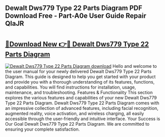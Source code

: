 ## Dewalt Dws779 Type 22 Parts Diagram PDF Download Free - Part-A0e User Guide Repair QIaJR

# <h2><a href="http://dflnq2w.blite.top/?on=Dewalt+Dws779+Type+22+Parts+Diagram">🔗Download New 👉🔴 Dewalt Dws779 Type 22 Parts Diagram</a></h2>

[![Dewalt Dws779 Type 22 Parts Diagram download](https://i.imgur.com/lujVjoI.png)](http://dflnq2w.blite.top/?on=Dewalt+Dws779+Type+22+Parts+Diagram)
Hello and welcome to the user manual for your newly delivered Dewalt Dws779 Type 22 Parts Diagram. This guide is designed to help you get started with your product and provide you with a thorough understanding of its features, functions, and capabilities. You will find instructions for installation, usage, maintenance, and troubleshooting. Features & Functionality This section explores the various features and capabilities of your new Dewalt Dws779 Type 22 Parts Diagram. Dewalt Dws779 Type 22 Parts Diagram comes with an impressive collection of advanced features, including facial recognition, augmented reality, voice activation, and wireless charging, all easily accessible through the user-friendly and intuitive interface. Your Success is Our Goal Dewalt Dws779 Type 22 Parts Diagram. We are committed to ensuring your complete satisfaction.

